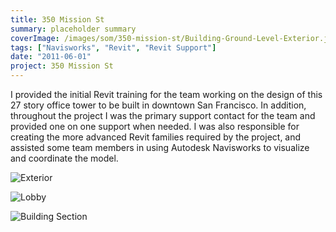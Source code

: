 ```yaml
---
title: 350 Mission St
summary: placeholder summary
coverImage: /images/som/350-mission-st/Building-Ground-Level-Exterior.jpg
tags: ["Navisworks", "Revit", "Revit Support"]
date: "2011-06-01"
project: 350 Mission St
---
```


I provided the initial Revit training for the team working on the design of this 27 story office tower to be built in downtown San Francisco. In addition, throughout the project I was the primary support contact for the team and provided one on one support when needed. I was also responsible for creating the more advanced Revit families required by the project, and assisted some team members in using Autodesk Navisworks to visualize and coordinate the model.

![Exterior](/images/som/350-mission-st/350-Mission-Exterior.jpg)

![Lobby](/images/som/350-mission-st/350-Mission-Lobby.jpg)

![Building Section](/images/som/350-mission-st/building-section.jpg)
